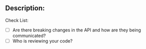 ## Description:


Check List:

- [ ] Are there breaking changes in the API and how are they being communicated?
- [ ] Who is reviewing your code?
